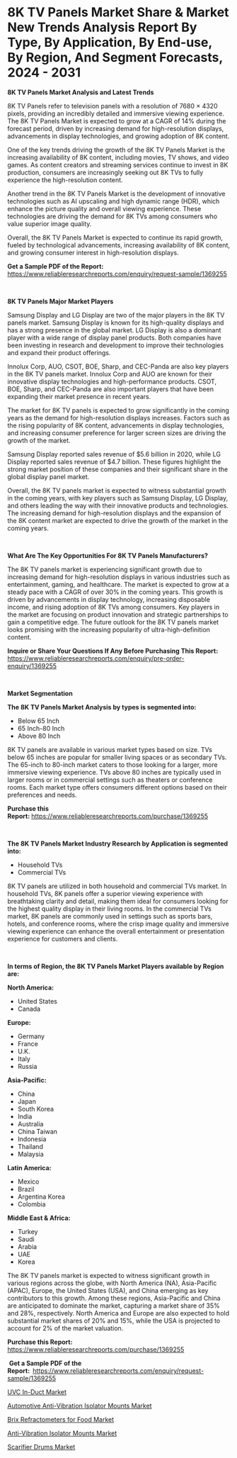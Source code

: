 <p><h1>8K TV Panels Market Share & Market New Trends Analysis Report By Type, By Application, By End-use, By Region, And Segment Forecasts, 2024 - 2031</h1></p><p><strong>8K TV Panels Market Analysis and Latest Trends</strong></p>
<p><p>8K TV Panels refer to television panels with a resolution of 7680 × 4320 pixels, providing an incredibly detailed and immersive viewing experience. The 8K TV Panels Market is expected to grow at a CAGR of 14% during the forecast period, driven by increasing demand for high-resolution displays, advancements in display technologies, and growing adoption of 8K content.</p><p>One of the key trends driving the growth of the 8K TV Panels Market is the increasing availability of 8K content, including movies, TV shows, and video games. As content creators and streaming services continue to invest in 8K production, consumers are increasingly seeking out 8K TVs to fully experience the high-resolution content.</p><p>Another trend in the 8K TV Panels Market is the development of innovative technologies such as AI upscaling and high dynamic range (HDR), which enhance the picture quality and overall viewing experience. These technologies are driving the demand for 8K TVs among consumers who value superior image quality.</p><p>Overall, the 8K TV Panels Market is expected to continue its rapid growth, fueled by technological advancements, increasing availability of 8K content, and growing consumer interest in high-resolution displays.</p></p>
<p><strong>Get a Sample PDF of the Report:&nbsp;</strong> <a href="https://www.reliableresearchreports.com/enquiry/request-sample/1369255">https://www.reliableresearchreports.com/enquiry/request-sample/1369255</a></p>
<p>&nbsp;</p>
<p><strong>8K TV Panels Major Market Players</strong></p>
<p><p>Samsung Display and LG Display are two of the major players in the 8K TV panels market. Samsung Display is known for its high-quality displays and has a strong presence in the global market. LG Display is also a dominant player with a wide range of display panel products. Both companies have been investing in research and development to improve their technologies and expand their product offerings.</p><p>Innolux Corp, AUO, CSOT, BOE, Sharp, and CEC-Panda are also key players in the 8K TV panels market. Innolux Corp and AUO are known for their innovative display technologies and high-performance products. CSOT, BOE, Sharp, and CEC-Panda are also important players that have been expanding their market presence in recent years.</p><p>The market for 8K TV panels is expected to grow significantly in the coming years as the demand for high-resolution displays increases. Factors such as the rising popularity of 8K content, advancements in display technologies, and increasing consumer preference for larger screen sizes are driving the growth of the market.</p><p>Samsung Display reported sales revenue of $5.6 billion in 2020, while LG Display reported sales revenue of $4.7 billion. These figures highlight the strong market position of these companies and their significant share in the global display panel market.</p><p>Overall, the 8K TV panels market is expected to witness substantial growth in the coming years, with key players such as Samsung Display, LG Display, and others leading the way with their innovative products and technologies. The increasing demand for high-resolution displays and the expansion of the 8K content market are expected to drive the growth of the market in the coming years.</p></p>
<p>&nbsp;</p>
<p><strong>What Are The Key Opportunities For 8K TV Panels Manufacturers?</strong></p>
<p><p>The 8K TV panels market is experiencing significant growth due to increasing demand for high-resolution displays in various industries such as entertainment, gaming, and healthcare. The market is expected to grow at a steady pace with a CAGR of over 30% in the coming years. This growth is driven by advancements in display technology, increasing disposable income, and rising adoption of 8K TVs among consumers. Key players in the market are focusing on product innovation and strategic partnerships to gain a competitive edge. The future outlook for the 8K TV panels market looks promising with the increasing popularity of ultra-high-definition content.</p></p>
<p><strong>Inquire or Share Your Questions If Any Before Purchasing This Report:</strong> <a href="https://www.reliableresearchreports.com/enquiry/pre-order-enquiry/1369255">https://www.reliableresearchreports.com/enquiry/pre-order-enquiry/1369255</a></p>
<p>&nbsp;</p>
<p><strong>Market Segmentation</strong></p>
<p><strong>The 8K TV Panels Market Analysis by types is segmented into:</strong></p>
<p><ul><li>Below 65 Inch</li><li>65 Inch-80 Inch</li><li>Above 80 Inch</li></ul></p>
<p><p>8K TV panels are available in various market types based on size. TVs below 65 inches are popular for smaller living spaces or as secondary TVs. The 65-inch to 80-inch market caters to those looking for a larger, more immersive viewing experience. TVs above 80 inches are typically used in larger rooms or in commercial settings such as theaters or conference rooms. Each market type offers consumers different options based on their preferences and needs.</p></p>
<p><strong>Purchase this Report:&nbsp;</strong><a href="https://www.reliableresearchreports.com/purchase/1369255">https://www.reliableresearchreports.com/purchase/1369255</a></p>
<p>&nbsp;</p>
<p><strong>The 8K TV Panels Market Industry Research by Application is segmented into:</strong></p>
<p><ul><li>Household TVs</li><li>Commercial TVs</li></ul></p>
<p><p>8K TV panels are utilized in both household and commercial TVs market. In household TVs, 8K panels offer a superior viewing experience with breathtaking clarity and detail, making them ideal for consumers looking for the highest quality display in their living rooms. In the commercial TVs market, 8K panels are commonly used in settings such as sports bars, hotels, and conference rooms, where the crisp image quality and immersive viewing experience can enhance the overall entertainment or presentation experience for customers and clients.</p></p>
<p>&nbsp;</p>
<p><strong>In terms of Region, the 8K TV Panels Market Players available by Region are:</strong></p>
<p>
    <p> <strong> North America: </strong>
        <ul>
            <li>United States</li>
            <li>Canada</li>
        </ul>
        </p> 
    <p> <strong> Europe: </strong>
        <ul>
            <li>Germany</li>
            <li>France</li>
            <li>U.K.</li>
            <li>Italy</li>
            <li>Russia</li>
        </ul>
        </p> 
    <p> <strong> Asia-Pacific: </strong>
        <ul>
            <li>China</li>
            <li>Japan</li>
            <li>South Korea</li>
            <li>India</li>
            <li>Australia</li>
            <li>China Taiwan</li>
            <li>Indonesia</li>
            <li>Thailand</li>
            <li>Malaysia</li>
        </ul>
        </p> 
    <p> <strong> Latin America: </strong>
        <ul>
            <li>Mexico</li>
            <li>Brazil</li>
            <li>Argentina Korea</li>
            <li>Colombia</li>
        </ul>
        </p> 
    <p> <strong> Middle East & Africa: </strong>
        <ul>
            <li>Turkey</li>
            <li>Saudi</li>
            <li>Arabia</li>
            <li>UAE</li>
            <li>Korea</li>
        </ul>
    </p>
    </p>
<p><p>The 8K TV panels market is expected to witness significant growth in various regions across the globe, with North America (NA), Asia-Pacific (APAC), Europe, the United States (USA), and China emerging as key contributors to this growth. Among these regions, Asia-Pacific and China are anticipated to dominate the market, capturing a market share of 35% and 28%, respectively. North America and Europe are also expected to hold substantial market shares of 20% and 15%, while the USA is projected to account for 2% of the market valuation.</p></p>
<p><strong>Purchase this Report: </strong><a href="https://www.reliableresearchreports.com/purchase/1369255">https://www.reliableresearchreports.com/purchase/1369255</a></p>
<p>&nbsp;<strong>Get a Sample PDF of the Report:&nbsp;&nbsp;</strong><a href="https://www.reliableresearchreports.com/enquiry/request-sample/1369255">https://www.reliableresearchreports.com/enquiry/request-sample/1369255</a></p>
<p><strong></strong></p>
<p><p><a href="https://medium.com/@itzelheller546/analyzing-uvc-in-duct-market-global-industry-perspective-and-forecast-2024-to-2031-f0d6a4acab49">UVC In-Duct Market</a></p><p><a href="https://issuu.com/reportprime-2/docs/automotive-anti-vibration-isolator-mounts-market-s">Automotive Anti-Vibration Isolator Mounts Market</a></p><p><a href="https://medium.com/@itzelheller546/brix-refractometers-for-food-market-size-reveals-the-best-marketing-channels-in-global-industry-e378804642c6">Brix Refractometers for Food Market</a></p><p><a href="https://issuu.com/reportprime-2/docs/anti-vibration-isolator-mounts-market-size-2030.pp">Anti-Vibration Isolator Mounts Market</a></p><p><a href="https://medium.com/@tammyjones1939/scarifier-drums-market-the-key-to-successful-business-strategy-forecast-till-2031-01768c0098f1">Scarifier Drums Market</a></p></p>